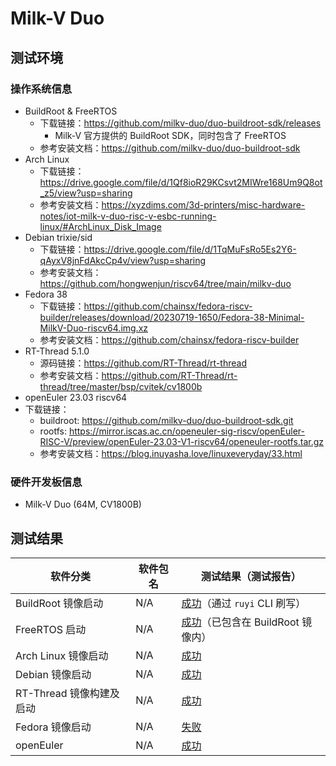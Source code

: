 # Milk-V Duo

## 测试环境

### 操作系统信息

- BuildRoot & FreeRTOS
  - 下载链接：https://github.com/milkv-duo/duo-buildroot-sdk/releases
    - Milk-V 官方提供的 BuildRoot SDK，同时包含了 FreeRTOS
  - 参考安装文档：https://github.com/milkv-duo/duo-buildroot-sdk
- Arch Linux
  - 下载链接：https://drive.google.com/file/d/1Qf8ioR29KCsvt2MIWre168Um9Q8ot_z5/view?usp=sharing
  - 参考安装文档：https://xyzdims.com/3d-printers/misc-hardware-notes/iot-milk-v-duo-risc-v-esbc-running-linux/#ArchLinux_Disk_Image
- Debian trixie/sid
  - 下载链接：https://drive.google.com/file/d/1TqMuFsRo5Es2Y6-qAyxV8jnFdAkcCp4v/view?usp=sharing
  - 参考安装文档：https://github.com/hongwenjun/riscv64/tree/main/milkv-duo
- Fedora 38
  - 下载链接：https://github.com/chainsx/fedora-riscv-builder/releases/download/20230719-1650/Fedora-38-Minimal-MilkV-Duo-riscv64.img.xz
  - 参考安装文档：https://github.com/chainsx/fedora-riscv-builder
- RT-Thread 5.1.0
  - 源码链接：https://github.com/RT-Thread/rt-thread
  - 参考安装文档：https://github.com/RT-Thread/rt-thread/tree/master/bsp/cvitek/cv1800b
- openEuler 23.03 riscv64
- 下载链接：
    - buildroot: https://github.com/milkv-duo/duo-buildroot-sdk.git
    - rootfs: https://mirror.iscas.ac.cn/openeuler-sig-riscv/openEuler-RISC-V/preview/openEuler-23.03-V1-riscv64/openeuler-rootfs.tar.gz
  - 参考安装文档：https://blog.inuyasha.love/linuxeveryday/33.html

### 硬件开发板信息

- Milk-V Duo (64M, CV1800B)

## 测试结果

| 软件分类                 | 软件包名 | 测试结果（测试报告）                          |
|------------------------|----------|-------------------------------------------|
| BuildRoot 镜像启动       | N/A      | [成功][Duo]（通过 `ruyi` CLI 刷写）           |
| FreeRTOS 启动            | N/A      | [成功][FreeRTOS]（已包含在 BuildRoot 镜像内） |
| Arch Linux 镜像启动      | N/A      | [成功][Arch]                                |
| Debian 镜像启动          | N/A      | [成功][Debian]                              |
| RT-Thread 镜像构建及启动 | N/A      | [成功][RT-Thread]                           |
| Fedora 镜像启动          | N/A      | [失败][Fedora]                              |
| openEuler | N/A | [成功][oE]|

[Duo]: ./BuildRoot/README.md
[Arch]: ./ArchLinux/README.md
[Debian]: ./Debian/README.md
[Fedora]: ./Fedora/README.md
[RT-Thread]: ./RT-Thread/README.md
[FreeRTOS]: ./FreeRTOS/README.md
[oE]: ./openEuler/README.md